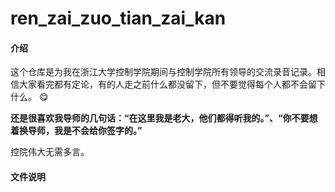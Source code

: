 # ren_zai_zuo_tian_zai_kan

#### 介绍
这个仓库是为我在浙江大学控制学院期间与控制学院所有领导的交流录音记录。相信大家看完都有定论，有的人走之前什么都没留下，但不要觉得每个人都不会留下什么。 :yum: 

 **还是很喜欢我导师的几句话：“在这里我是老大，他们都得听我的。”、“你不要想着换导师，我是不会给你签字的。”** 

控院伟大无需多言。
#### 文件说明

